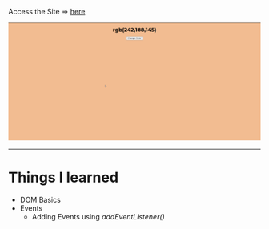 Access the Site &rArr; [here](https://ashwin776.github.io/JS-Projects/6.%20Random%20Color%20Generator/)

![Site snap](site_snap.png)

---

# Things I learned


* DOM Basics
* Events
    * Adding Events using *addEventListener()*
